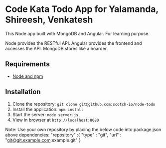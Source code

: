 # Code Kata Todo App for Yalamanda, Shireesh, Venkatesh

This Node app built with MongoDB and Angular. For learning purpose.

Node provides the RESTful API. Angular provides the frontend and accesses the API. MongoDB stores like a hoarder.

## Requirements

- [Node and npm](http://nodejs.org)

## Installation

1. Clone the repository: `git clone git@github.com:scotch-io/node-todo`
2. Install the application: `npm install`
3. Start the server: `node server.js`
4. View in browser at `http://localhost:8080`

Note: Use your own repository by placing the below code into package.json above dependencies:
"repository"   :{
    "type"       : "git",
	"url"        : "git@git.example.com:example.git"
  } 

